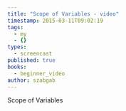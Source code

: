 ```yaml
---
title: "Scope of Variables - video"
timestamp: 2015-03-11T09:02:19
tags:
  - my
  - {}
types:
  - screencast
published: true
books:
  - beginner_video
author: szabgab
---
```



Scope of Variables


<slidecast file="beginner-perl/scope-of-variables" youtube="w-kI4A1aSS0" />
